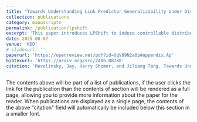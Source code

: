 ```yaml
---
title: "Towards Understanding Link Predictor Generalizability Under Distribution Shifts"
collection: publications
category: manuscripts
permalink: /publication/lpshift
excerpt: 'This paper introduces LPShift to induce controllable distribution shift which strongly affects GNN4LP models.'
date: 2025-08-07
venue: 'KDD'
# slidesurl: ''
paperurl: 'https://openreview.net/pdf?id=UqV89N2a0p#appendix.Ap'
bibtexurl: 'https://arxiv.org/src/2406.08788'
citation: 'Revolinsky, Jay, Harry Shomer, and Jiliang Tang. Towards Understanding Link Predictor Generalizability Under Distribution Shifts.'
---
```

The contents above will be part of a list of publications, if the user clicks the link for the publication than the contents of section will be rendered as a full page, allowing you to provide more information about the paper for the reader. When publications are displayed as a single page, the contents of the above "citation" field will automatically be included below this section in a smaller font.
